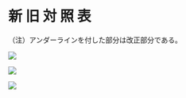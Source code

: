 # 新 旧 対 照 表

（注）アンダーラインを付した部分は改正部分である。

![](https://www.nta.go.jp/tmp/8c3de46f-7a33-4642-9ebe-459bd8c2d803/images/b988e8f1e6c04ce6a6eae9b63b87d098f7f7b2fbfec5cf4a3190be0e567bf53a.jpg)

![](https://www.nta.go.jp/tmp/8c3de46f-7a33-4642-9ebe-459bd8c2d803/images/95b75756e72769cb4e9d797c7eccc70193cddbca2fab720758b9e5e6b56582d0.jpg)

![](https://www.nta.go.jp/tmp/8c3de46f-7a33-4642-9ebe-459bd8c2d803/images/53a1f7b170d09d9cf93a9f8e0282a5061ff539d1b35ae5ee7f9f279a1368dde4.jpg)